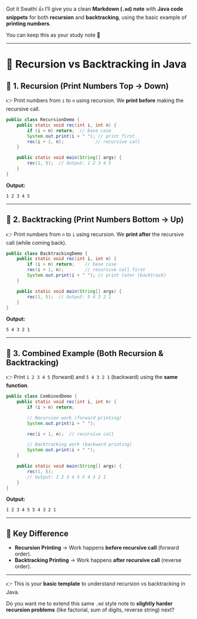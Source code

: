 Got it Swathi 👍
I’ll give you a clean **Markdown (`.md`) note** with **Java code snippets** for both **recursion** and **backtracking**, using the basic example of **printing numbers**.

You can keep this as your study note 🚀

---

# 📘 Recursion vs Backtracking in Java

## 🔹 1. Recursion (Print Numbers Top → Down)

👉 Print numbers from `i` to `n` using recursion.
We **print before** making the recursive call.

```java
public class RecursionDemo {
    public static void rec(int i, int n) {
        if (i > n) return;  // base case
        System.out.print(i + " "); // print first
        rec(i + 1, n);            // recursive call
    }

    public static void main(String[] args) {
        rec(1, 5);  // Output: 1 2 3 4 5
    }
}
```

**Output:**

```
1 2 3 4 5
```

---

## 🔹 2. Backtracking (Print Numbers Bottom → Up)

👉 Print numbers from `n` to `i` using recursion.
We **print after** the recursive call (while coming back).

```java
public class BacktrackingDemo {
    public static void rec(int i, int n) {
        if (i > n) return;    // base case
        rec(i + 1, n);        // recursive call first
        System.out.print(i + " "); // print later (backtrack)
    }

    public static void main(String[] args) {
        rec(1, 5);  // Output: 5 4 3 2 1
    }
}
```

**Output:**

```
5 4 3 2 1
```

---

## 🔹 3. Combined Example (Both Recursion & Backtracking)

👉 Print `1 2 3 4 5` (forward) and `5 4 3 2 1` (backward) using the **same function**.

```java
public class CombinedDemo {
    public static void rec(int i, int n) {
        if (i > n) return;

        // Recursion work (forward printing)
        System.out.print(i + " ");

        rec(i + 1, n);  // recursive call

        // Backtracking work (backward printing)
        System.out.print(i + " ");
    }

    public static void main(String[] args) {
        rec(1, 5);
        // Output: 1 2 3 4 5 5 4 3 2 1
    }
}
```

**Output:**

```
1 2 3 4 5 5 4 3 2 1
```

---

## 🔑 Key Difference

* **Recursion Printing** → Work happens **before recursive call** (forward order).
* **Backtracking Printing** → Work happens **after recursive call** (reverse order).

---

👉 This is your **basic template** to understand recursion vs backtracking in Java.

Do you want me to extend this same `.md` style note to **slightly harder recursion problems** (like factorial, sum of digits, reverse string) next?
